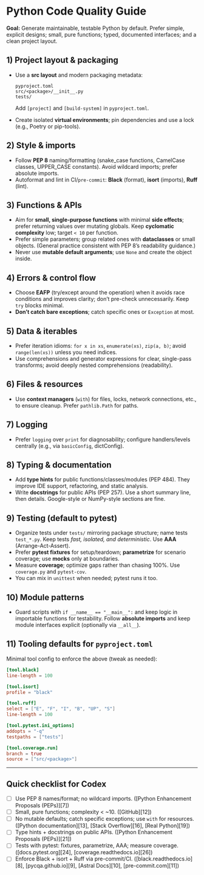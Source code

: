 # Python Code Quality Guide

**Goal:** Generate maintainable, testable Python by default. Prefer simple, explicit designs; small, pure functions; typed, documented interfaces; and a clean project layout.

## 1) Project layout & packaging

* Use a **src layout** and modern packaging metadata:

  ```
  pyproject.toml
  src/<package>/__init__.py
  tests/
  ```

  Add `[project]` and `[build-system]` in `pyproject.toml`.
* Create isolated **virtual environments**; pin dependencies and use a lock (e.g., Poetry or pip-tools).

## 2) Style & imports

* Follow **PEP 8** naming/formatting (snake\_case functions, CamelCase classes, UPPER\_CASE constants). Avoid wildcard imports; prefer absolute imports.
* Autoformat and lint in CI/`pre-commit`: **Black** (format), **isort** (imports), **Ruff** (lint).

## 3) Functions & APIs

* Aim for **small, single-purpose functions** with minimal **side effects**; prefer returning values over mutating globals. Keep **cyclomatic complexity** low; target `< 10` per function.
* Prefer simple parameters; group related ones with **dataclasses** or small objects. (General practice consistent with PEP 8’s readability guidance.)
* Never use **mutable default arguments**; use `None` and create the object inside.

## 4) Errors & control flow

* Choose **EAFP** (try/except around the operation) when it avoids race conditions and improves clarity; don’t pre-check unnecessarily. Keep `try` blocks minimal.
* **Don’t catch bare exceptions**; catch specific ones or `Exception` at most.

## 5) Data & iterables

* Prefer iteration idioms: `for x in xs`, `enumerate(xs)`, `zip(a, b)`; avoid `range(len(xs))` unless you need indices.
* Use comprehensions and generator expressions for clear, single-pass transforms; avoid deeply nested comprehensions (readability).

## 6) Files & resources

* Use **context managers** (`with`) for files, locks, network connections, etc., to ensure cleanup. Prefer `pathlib.Path` for paths.

## 7) Logging

* Prefer `logging` over `print` for diagnosability; configure handlers/levels centrally (e.g., via `basicConfig`, dictConfig).

## 8) Typing & documentation

* Add **type hints** for public functions/classes/modules (PEP 484). They improve IDE support, refactoring, and static analysis.
* Write **docstrings** for public APIs (PEP 257). Use a short summary line, then details. Google-style or NumPy-style sections are fine.

## 9) Testing (default to pytest)

* Organize tests under `tests/` mirroring package structure; name tests `test_*.py`. Keep tests *fast, isolated, and deterministic*. Use **AAA** (Arrange-Act-Assert).
* Prefer **pytest fixtures** for setup/teardown; **parametrize** for scenario coverage; use **mocks** only at boundaries.
* Measure **coverage**; optimize gaps rather than chasing 100%. Use `coverage.py` and `pytest-cov`.
* You can mix in `unittest` when needed; pytest runs it too.

## 10) Module patterns

* Guard scripts with `if __name__ == "__main__":` and keep logic in importable functions for testability. Follow **absolute imports** and keep module interfaces explicit (optionally via `__all__`).

## 11) Tooling defaults for `pyproject.toml`

Minimal tool config to enforce the above (tweak as needed):

```toml
[tool.black]
line-length = 100

[tool.isort]
profile = "black"

[tool.ruff]
select = ["E", "F", "I", "B", "UP", "S"]
line-length = 100

[tool.pytest.ini_options]
addopts = "-q"
testpaths = ["tests"]

[tool.coverage.run]
branch = true
source = ["src/<package>"]
```

---

## Quick checklist for Codex

* [ ] Use PEP 8 names/format; no wildcard imports. ([Python Enhancement Proposals (PEPs)][7])
* [ ] Small, pure functions; complexity < \~10. ([GitHub][12])
* [ ] No mutable defaults; catch specific exceptions; use `with` for resources. ([Python documentation][13], [Stack Overflow][16], [Real Python][19])
* [ ] Type hints + docstrings on public APIs. ([Python Enhancement Proposals (PEPs)][21])
* [ ] Tests with pytest: fixtures, parametrize, AAA; measure coverage. ([docs.pytest.org][24], [coverage.readthedocs.io][26])
* [ ] Enforce Black + isort + Ruff via pre-commit/CI. ([black.readthedocs.io][8], [pycqa.github.io][9], [Astral Docs][10], [pre-commit.com][11])
